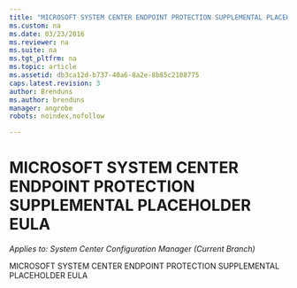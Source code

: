 ```yaml
---
title: "MICROSOFT SYSTEM CENTER ENDPOINT PROTECTION SUPPLEMENTAL PLACEHOLDER EULA"
ms.custom: na
ms.date: 03/23/2016
ms.reviewer: na
ms.suite: na
ms.tgt_pltfrm: na
ms.topic: article
ms.assetid: db3ca12d-b737-40a6-8a2e-8b85c2188775
caps.latest.revision: 3
author: Brendunsms.author: brendunsmanager: angrobe
robots: noindex,nofollow

---
```

# MICROSOFT SYSTEM CENTER ENDPOINT PROTECTION SUPPLEMENTAL PLACEHOLDER EULA*Applies to: System Center Configuration Manager (Current Branch)*
MICROSOFT SYSTEM CENTER ENDPOINT PROTECTION SUPPLEMENTAL PLACEHOLDER EULA

